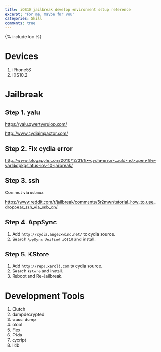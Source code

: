 ```yaml
---
title: iOS10 jailbreak develop environment setup reference
excerpt: "For me, maybe for you"
categories: Skill
comments: true
---
```



{% include toc %}


# Devices

1. iPhone5S
2. iOS10.2


# Jailbreak

## Step 1. yalu

https://yalu.qwertyoruiop.com/

http://www.cydiaimpactor.com/

## Step 2. Fix cydia error

http://www.iblogapple.com/2016/12/31/fix-cydia-error-could-not-open-file-varlibdpkgstatus-ios-10-jailbreak/

## Step 3. ssh

Connect via `usbmux`.

https://www.reddit.com/r/jailbreak/comments/5r2mwr/tutorial_how_to_use_dropbear_ssh_via_usb_on/

## Step 4. AppSync

1. Add `http://cydia.angelxwind.net/` to cydia source.
2. Search `AppSync Unified iOS10` and install.

## Step 5. KStore

1. Add `http://repo.xarold.com` to cydia source.
2. Search `kStore` and install.
3. Reboot and Re-Jailbreak.


# Development Tools

1. Clutch
2. dumpdecrypted
3. class-dump
4. otool
5. Flex
6. Frida
7. cycript
8. lldb
